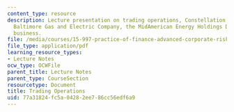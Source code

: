 ```yaml
---
content_type: resource
description: Lecture presentation on trading operations, Constellation Energy, the
  Baltimore Gas and Electric Company, the MidAmerican Energy Holdings Deal, and trading
  business.
file: /media/courses/15-997-practice-of-finance-advanced-corporate-risk-management-spring-2009/77a31824fc5a04282ee786cc56edf6a9_MIT15_997s09_lec03_3.pdf
file_type: application/pdf
learning_resource_types:
- Lecture Notes
ocw_type: OCWFile
parent_title: Lecture Notes
parent_type: CourseSection
resourcetype: Document
title: Trading Operations
uid: 77a31824-fc5a-0428-2ee7-86cc56edf6a9
---
```


